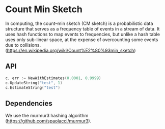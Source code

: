 # Count Min Sketch

In computing, the count–min sketch (CM sketch) is a probabilistic data structure that serves as a frequency table of events in a stream of data. It uses hash functions to map events to frequencies, but unlike a hash table uses only sub-linear space, at the expense of overcounting some events due to collisions. (https://en.wikipedia.org/wiki/Count%E2%80%93min_sketch)

## API

```go
c, err := NewWithEstimates(0.0001, 0.9999)
c.UpdateString("test", 1)
c.EstimateString("test")
```

## Dependencies

We use the murmur3 hashing algorithm (https://github.com/spaolacci/murmur3).